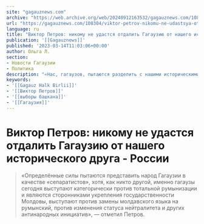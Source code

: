 ```yaml
---
site: "gagauznews.com"
archive: "https://web.archive.org/web/20240912163532/gagauznews.com/108304/viktor-petrov-nikomu-ne-udastsya-otdalit-gagauziyu-ot-nashego-istoricheskogo-druga-rossii.html"
url: "https://gagauznews.com/108304/viktor-petrov-nikomu-ne-udastsya-otdalit-gagauziyu-ot-nashego-istoricheskogo-druga-rossii.html"
language: ru
title: "Виктор Петров: никому не удастся отдалить Гагаузию от нашего исторического друга - России"
publication: '[[Gagauznews]]'
published: '2023-03-14T11:03:06+00:00'
author: Ольга Л.
section:
- Новости Гагаузии
- Политика
description: "«Нас, гагаузов, пытаются разделить с нашими историческими друзьями — Россией и другими странами СНГ. Веками наши народы жили в дружбе и согласии, помогали друг другу в тяжелые времена, протягивали руку помощи. И сегодня кто-то пытается нас рассорить и стравить друг с другом — нет, не получится!», — заявил депутат Народного собрания Гагаузии, председатель общественно-политического движения «Gagauz Halk Birlii», основатель Народного антикризисного штаба (НАШ) Виктор Петров в ходе специальной пресс-конференции, посвященной выдвижения в кандидаты на пост башкана автономии. «Определённые силы пытаются представить народ Гагаузии в качестве «сепаратистов», хотя, как никто другой, именно гагаузы сегодня выступают категорически против тотальной румынизации и являются сторонниками […]"
keywords:
- '[[Gagauz Halk Birlii]]'
- '[[Виктор Петров]]'
- '[[выборы башкана]]'
- '[[Гагаузия]]'
---
```


# Виктор Петров: никому не удастся отдалить Гагаузию от нашего исторического друга - России

> «Определённые силы пытаются представить народ Гагаузии в качестве «сепаратистов», хотя, как никто другой, именно гагаузы сегодня выступают категорически против тотальной румынизации и являются сторонниками укрепления государственности Молдовы, выступают против замены молдавского языка на румынский, против изменения статуса нейтралитета и других антинародных инициатив», — отметил Петров.
